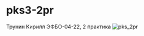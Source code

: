 # pks3-2pr
Трунин Кирилл ЭФБО-04-22, 2 практика 
![pks_2pr](https://github.com/user-attachments/assets/1614e629-05ab-42ef-a065-5b3f3ba0546c)

